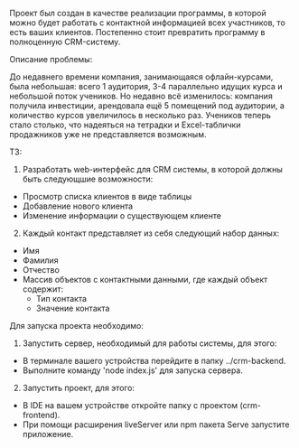 Проект был создан в качестве реализации программы, в которой можно будет работать с контактной информацией всех участников, то есть ваших клиентов. Постепенно стоит превратить программу в полноценную CRM-систему.

Описание проблемы:

До недавнего времени компания, занимающаяся офлайн-курсами, была небольшая: всего 1 аудитория, 3-4 параллельно идущих курса и небольшой поток учеников. Но недавно всё изменилось: компания получила инвестиции, арендовала ещё 5 помещений под аудитории, а количество курсов увеличилось в несколько раз. Учеников теперь стало столько, что надеяться на тетрадки и Excel-таблички продажников уже не представляется возможным.

ТЗ:

1. Разработать web-интерфейс для CRM системы, в которой должны быть следующшие возможности:
  - Просмотр списка клиентов в виде таблицы
  - Добавление нового клиента
  - Изменение информации о существующем клиенте
  
2. Каждый контакт представляет из себя следующий набор данных:
  - Имя
  - Фамилия
  - Отчество
  - Массив объектов с контактными данными, где каждый объект содержит:
    - Тип контакта
    - Значение контакта
    
    
   
Для запуска проекта необходимо:

1. Запустить сервер, необходимый для работы системы, для этого:
  - В терминале вашего устройства перейдите в папку ../crm-backend.
  - Выполните команду 'node index.js' для запуска сервера.
2. Запустить проект, для этого:
  - В IDE на вашем устройстве откройте папку с проектом (crm-frontend).
  - При помощи расширения liveServer или npm пакета Serve запустите приложение.
